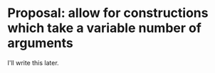 # Proposal: allow for constructions which take a variable number of arguments

I'll write this later.
